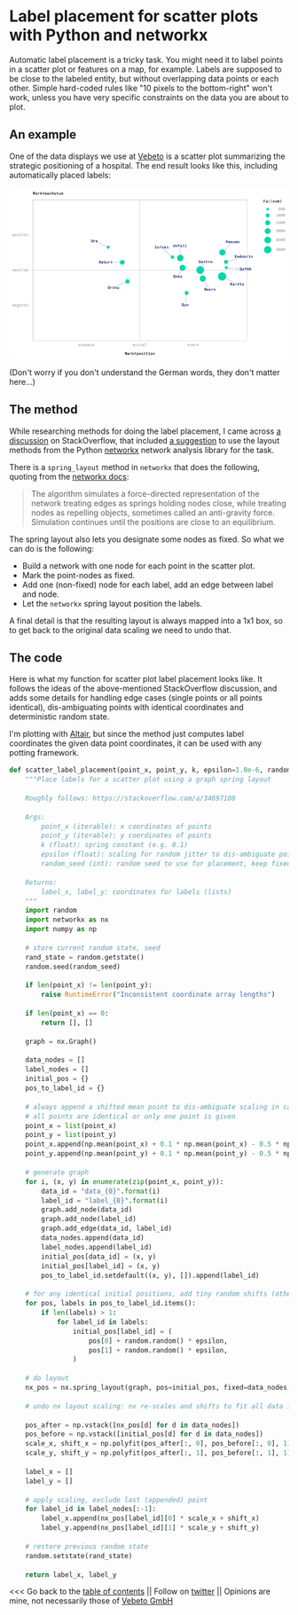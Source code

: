 # Label placement for scatter plots with Python and networkx

Automatic label placement is a tricky task.
You might need it to label points in a scatter plot or features on a map, for example.
Labels are supposed to be close to the labeled entity, but without overlapping data points or each other.
Simple hard-coded rules like "10 pixels to the bottom-right" won't work, unless you have very specific constraints 
on the data you are about to plot.

## An example

One of the data displays we use at [Vebeto](https://www.vebeto.de) is a scatter plot summarizing 
the strategic positioning of a hospital.
The end result looks like this, including automatically placed labels:

![Matrix plot example](../images/matrix_example_1.png)

(Don't worry if you don't understand the German words, they don't matter here...)


## The method

While researching methods for doing the label placement, I came across 
[a discussion](https://stackoverflow.com/questions/14938541/how-to-improve-the-label-placement-for-matplotlib-scatter-chart-code-algorithm)
on StackOverflow, that included [a suggestion](https://stackoverflow.com/a/34697108)
to use the layout methods from the Python [networkx](https://networkx.github.io/) network analysis library for the task.

There is a ``spring_layout`` method in ``networkx`` that does the following, quoting from the 
[networkx docs](https://networkx.github.io/documentation/stable/reference/generated/networkx.drawing.layout.spring_layout.html?highlight=spring#networkx.drawing.layout.spring_layout):

> The algorithm simulates a force-directed representation of the network treating edges as springs holding nodes close, while treating nodes as repelling objects, sometimes called an anti-gravity force. Simulation continues until the positions are close to an equilibrium.

The spring layout also lets you designate some nodes as fixed.
So what we can do is the following:
- Build a network with one node for each point in the scatter plot.
- Mark the point-nodes as fixed.
- Add one (non-fixed) node for each label, add an edge between label and node.
- Let the ``networkx`` spring layout position the labels.

A final detail is that the resulting layout is always mapped into a 1x1 box, so to get back to the
original data scaling we need to undo that.


## The code

Here is what my function for scatter plot label placement looks like.
It follows the ideas of the above-mentioned StackOverflow discussion, and adds some details
for handling edge cases (single points or all points identical), dis-ambiguating points with identical
coordinates and deterministic random state.

I'm plotting with [Altair](https://altair-viz.github.io/), but since the method just computes label coordinates the given
data point coordinates, it can be used with any potting framework.

```python
def scatter_label_placement(point_x, point_y, k, epsilon=1.0e-6, random_seed=3456):
    """Place labels for a scatter plot using a graph spring layout

    Roughly follows: https://stackoverflow.com/a/34697108

    Args:
        point_x (iterable): x coordinates of points
        point_y (iterable): y coordinates of points
        k (float): spring constant (e.g. 0.1)
        epsilon (float): scaling for random jitter to dis-ambiguate points
        random_seed (int): random seed to use for placement, keep fixed for reproducible results

    Returns:
        label_x, label_y: coordinates for labels (lists)
    """
    import random
    import networkx as nx
    import numpy as np

    # store current random state, seed
    rand_state = random.getstate()
    random.seed(random_seed)

    if len(point_x) != len(point_y):
        raise RuntimeError("Inconsistent coordinate array lengths")

    if len(point_x) == 0:
        return [], []

    graph = nx.Graph()

    data_nodes = []
    label_nodes = []
    initial_pos = {}
    pos_to_label_id = {}

    # always append a shifted mean point to dis-ambiguate scaling in case
    # all points are identical or only one point is given
    point_x = list(point_x)
    point_y = list(point_y)
    point_x.append(np.mean(point_x) + 0.1 * np.mean(point_x) - 0.5 * np.std(point_x))
    point_y.append(np.mean(point_y) + 0.1 * np.mean(point_y) - 0.5 * np.std(point_y))

    # generate graph
    for i, (x, y) in enumerate(zip(point_x, point_y)):
        data_id = "data_{0}".format(i)
        label_id = "label_{0}".format(i)
        graph.add_node(data_id)
        graph.add_node(label_id)
        graph.add_edge(data_id, label_id)
        data_nodes.append(data_id)
        label_nodes.append(label_id)
        initial_pos[data_id] = (x, y)
        initial_pos[label_id] = (x, y)
        pos_to_label_id.setdefault((x, y), []).append(label_id)

    # for any identical initial positions, add tiny random shifts (otherwise nx doesn't place labels apart)
    for pos, labels in pos_to_label_id.items():
        if len(labels) > 1:
            for label_id in labels:
                initial_pos[label_id] = (
                    pos[0] + random.random() * epsilon,
                    pos[1] + random.random() * epsilon,
                )

    # do layout
    nx_pos = nx.spring_layout(graph, pos=initial_pos, fixed=data_nodes, k=k)

    # undo nx layout scaling: nx re-scales and shifts to fit all data in a [0...1, 0...1] square

    pos_after = np.vstack([nx_pos[d] for d in data_nodes])
    pos_before = np.vstack([initial_pos[d] for d in data_nodes])
    scale_x, shift_x = np.polyfit(pos_after[:, 0], pos_before[:, 0], 1)
    scale_y, shift_y = np.polyfit(pos_after[:, 1], pos_before[:, 1], 1)

    label_x = []
    label_y = []

    # apply scaling, exclude last (appended) point
    for label_id in label_nodes[:-1]:
        label_x.append(nx_pos[label_id][0] * scale_x + shift_x)
        label_y.append(nx_pos[label_id][1] * scale_y + shift_y)

    # restore previous random state
    random.setstate(rand_state)

    return label_x, label_y
```





<<< Go back to the [table of contents](../README.md) || Follow on [twitter](https://twitter.com/EberhardHansis) || Opinions are mine, not necessarily those of [Vebeto GmbH](https://www.vebeto.de)